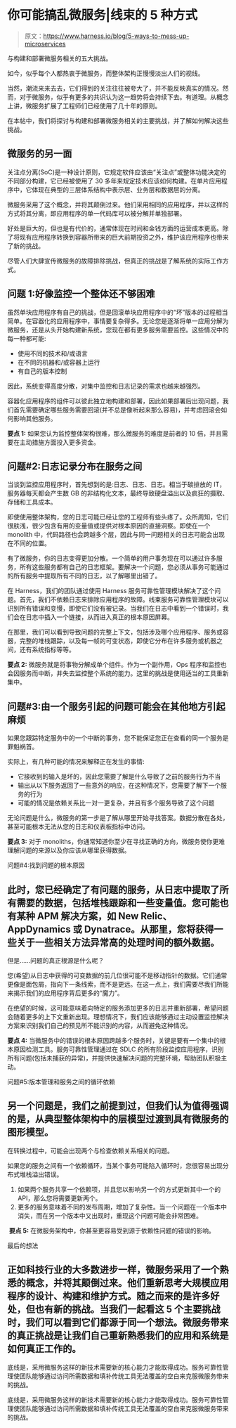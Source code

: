 # 你可能搞乱微服务|线束的 5 种方式

> 原文：<https://www.harness.io/blog/5-ways-to-mess-up-microservices>

与构建和部署微服务相关的五大挑战。

如今，似乎每个人都热衷于微服务，而整体架构正慢慢淡出人们的视线。

当然，潮流来来去去，它们得到的关注往往被夸大了，并不能反映真实的情况。然而，对于微服务，似乎有更多的共识认为这一趋势将会持续下去。有道理。从概念上讲，微服务扩展了工程师们已经使用了几十年的原则。

在本帖中，我们将探讨与构建和部署微服务相关的主要挑战，并了解如何解决这些挑战。

## 微服务的另一面

关注点分离(SoC)是一种设计原则，它规定软件应该由“关注点”或整体功能决定的不同部分构建，它已经被使用了 30 多年来规定技术应该如何构建。在单片应用程序中，它体现在典型的三层体系结构中表示层、业务层和数据层的分离。

微服务采用了这个概念，并将其颠倒过来。他们采用相同的应用程序，并以这样的方式将其分离，即应用程序的单一代码库可以被分解并单独部署。

好处是巨大的，但也是有代价的，通常体现在时间和金钱方面的运营成本更高。除了将现有应用程序转换到容器所带来的巨大前期投资之外，维护该应用程序也带来了新的挑战。

尽管人们大肆宣传微服务的故障排除挑战，但真正的挑战是了解系统的实际工作方式。

## 问题 1:好像监控一个整体还不够困难

虽然单块应用程序有自己的挑战，但是回滚单块应用程序中的“坏”版本的过程相当简单。在容器化的应用程序中，事情要复杂得多。无论您是逐渐将单一应用分解为微服务，还是从头开始构建新系统，您现在都有更多服务需要监控。这些情况中的每一种都可能:

*   使用不同的技术和/或语言
*   在不同的机器和/或容器上运行
*   有自己的版本控制

因此，系统变得高度分散，对集中监控和日志记录的需求也越来越强烈。

容器化应用程序的组件可以彼此独立地构建和部署，因此如果部署后出现问题，我们首先需要确定哪些服务需要回滚(并不总是像听起来那么容易)，并考虑回滚会如何影响其他服务。

**要点 1:** 如果您认为监控整体架构很难，那么微服务的难度是前者的 10 倍，并且需要在主动措施方面投入更多资金。

## 问题#2:日志记录分布在服务之间

当谈到监控应用程序时，首先想到的是:日志、日志、日志。相当于碳排放的 IT，服务器每天都会产生数 GB 的非结构化文本，最终导致硬盘溢出以及疯狂的摄取、存储和工具成本。

即使使用整体架构，您的日志可能已经让您的工程师有些头疼了。众所周知，它们很肤浅，很少包含有用的变量值或提供对根本原因的直接洞察。即使在一个 monolith 中，代码路径也会跨越多个层，因此与同一问题相关的日志可能会出现在不同的位置。

有了微服务，你的日志变得更加分散。一个简单的用户事务现在可以通过许多服务，所有这些服务都有自己的日志框架。要解决一个问题，您必须从事务可能通过的所有服务中提取所有不同的日志，以了解哪里出错了。

在 Harness，我们的团队通过使用 Harness 服务可靠性管理模块解决了这个问题。首先，我们不依赖日志来排除应用程序的故障。线束服务可靠性管理模块可以识别所有错误和变慢，即使它们没有被记录。当我们在日志中看到一个错误时，我们会在日志中插入一个链接，从而进入真正的根本原因屏幕。

在那里，我们可以看到导致问题的完整上下文，包括涉及哪个应用程序、服务或容器，完整的堆栈跟踪，以及每一帧的可变状态，即使它分布在许多服务或机器之间，还有系统指标等等。

**要点 2:** 微服务就是将事物分解成单个组件。作为一个副作用，Ops 程序和监控也会因服务而中断，并失去监控整个系统的能力。这里的挑战是使用适当的工具重新集中。

## 问题#3:由一个服务引起的问题可能会在其他地方引起麻烦

如果您跟踪特定服务中的一个中断的事务，您不能保证您正在查看的同一个服务是罪魁祸首。

实际上，有几种可能的情况来解释正在发生的事情:

*   它接收到的输入是坏的，因此您需要了解是什么导致了之前的服务行为不当
*   输出从以下服务返回了一些意外的响应，在这种情况下，您需要了解下一个服务的行为
*   可能的情况是依赖关系比一对一更复杂，并且有多个服务导致了这个问题

无论问题是什么，微服务的第一步是了解从哪里开始寻找答案。数据分散在各处，甚至可能根本无法从您的日志和仪表板指标中访问。

**要点 3:** 对于 monoliths，你通常知道你至少在寻找正确的方向，微服务使你更难理解问题的来源以及你应该从哪里获得数据。

问题#4:找到问题的根本原因

## 此时，您已经确定了有问题的服务，从日志中提取了所有需要的数据，包括堆栈跟踪和一些变量值。您可能也有某种 APM 解决方案，如 New Relic、AppDynamics 或 Dynatrace。从那里，您将获得一些关于一些相关方法异常高的处理时间的额外数据。

但是……问题的真正根源是什么呢？

您(希望)从日志中获得的可变数据的前几位很可能不是移动指针的数据。它们通常更像是面包屑，指向下一条线索，而不是更远。在这一点上，我们需要尽我们所能来揭示我们的应用程序背后更多的“魔力”。

在绝望的时候，这可能意味着向特定的服务添加更多的日志并重新部署，希望问题会随着更多的上下文重新出现。理想情况下，我们应该能够通过主动设置监控解决方案来识别我们自己的预见所不能识别的内容，从而避免这种情况。

**要点 4:** 当微服务中的错误的根本原因跨越多个服务时，关键是要有一个集中的根本原因检测工具。服务可靠性管理通过在 SDLC 的所有阶段监控应用程序，识别所有问题(包括未捕获的异常)，并提供快速解决问题的完整环境，帮助团队积极主动。


问题#5:版本管理和服务之间的循环依赖

## 另一个问题是，我们之前提到过，但我们认为值得强调的是，从典型整体架构中的层模型过渡到具有微服务的图形模型。

在转换过程中，可能会出现两个与检查依赖关系相关的问题。

如果您的服务之间有一个依赖循环，当某个事务可能陷入循环时，您很容易出现分布式堆栈溢出错误。

1.  如果两个服务共享一个依赖项，并且您以影响另一个的方式更新其中一个的 API，那么您将需要更新两个。
2.  更多的服务意味着不同的发布周期，增加了复杂性。当一个问题在一个版本中消失，而在另一个版本中又出现时，重现这个问题可能会非常困难。

‍ **要点 5:** 在微服务架构中，你甚至更容易受到源于依赖性问题的错误的影响。

最后的想法

## 正如科技行业的大多数进步一样，微服务采用了一个熟悉的概念，并将其颠倒过来。他们重新思考大规模应用程序的设计、构建和维护方式。随之而来的是许多好处，但也有新的挑战。当我们一起看这 5 个主要挑战时，我们可以看到它们都源于同一个想法。微服务带来的真正挑战是让我们自己重新熟悉我们的应用和系统是如何真正工作的。

底线是，采用微服务这样的新技术需要新的核心能力才能取得成功。服务可靠性管理使团队能够通过访问所需数据和填补传统工具无法覆盖的空白来克服微服务带来的挑战。

底线是，采用微服务这样的新技术需要新的核心能力才能取得成功。服务可靠性管理使团队能够通过访问所需数据和填补传统工具无法覆盖的空白来克服微服务带来的挑战。